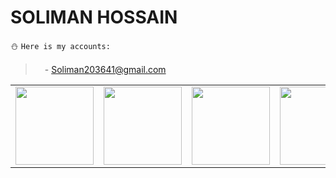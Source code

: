 # SOLIMAN HOSSAIN
:snowman: ```Here is my accounts:```<br>
> <img src="https://edent.github.io/SuperTinyIcons/images/svg/gmail.svg" width="15">- Soliman203641@gmail.com<br>

<table>
<tr>
<td><a href="https://facebook.com/solimanhossains"><img src="https://edent.github.io/SuperTinyIcons/images/svg/facebook.svg" width="125"></a></td>
<td><a href="https://t.me/solimanhossain/"><img src="https://edent.github.io/SuperTinyIcons/images/svg/telegram.svg" width="125"></a></td>
<td><a href="https://instagram.com/solimanhossains"><img src="https://edent.github.io/SuperTinyIcons/images/svg/instagram.svg" width="125"></a></td>
<td><a href="https://twitter.com/solimanhossains"><img src="https://edent.github.io/SuperTinyIcons/images/svg/twitter.svg" width="125"></a></td>
<td><<a href="https://linkedin.com/in/solimanhossain">img src="https://edent.github.io/SuperTinyIcons/images/svg/linkedin.svg" width="125"></td>
</tr>
</table>

